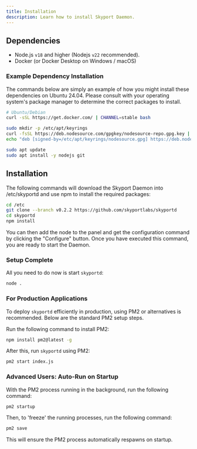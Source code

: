 ```yaml
---
title: Installation
description: Learn how to install Skyport Daemon.
---
```


## Dependencies

* Node.js `v18` and higher (Nodejs `v22` recommended).
* Docker (or Docker Desktop on Windows / macOS)

### Example Dependency Installation

The commands below are simply an example of how you might install these dependencies on Ubuntu 24.04. Please consult with your
operating system's package manager to determine the correct packages to install.

```sh
# Ubuntu/Debian
curl -sSL https://get.docker.com/ | CHANNEL=stable bash

sudo mkdir -p /etc/apt/keyrings
curl -fsSL https://deb.nodesource.com/gpgkey/nodesource-repo.gpg.key | sudo gpg --dearmor -o /etc/apt/keyrings/nodesource.gpg
echo "deb [signed-by=/etc/apt/keyrings/nodesource.gpg] https://deb.nodesource.com/node_16.x nodistro main" | sudo tee /etc/apt/sources.list.d/nodesource.list

sudo apt update
sudo apt install -y nodejs git
```

## Installation

The following commands will download the Skyport Daemon into /etc/skyportd and use npm to install the required packages:

``` bash
cd /etc
git clone --branch v0.2.2 https://github.com/skyportlabs/skyportd
cd skyportd
npm install
```

You can then add the node to the panel and get the configuration command by clicking the "Configure" button. Once you have executed this command, you are ready to start the Daemon.

### Setup Complete

All you need to do now is start `skyportd`:
```bash
node .
```

### For Production Applications

To deploy `skyportd` efficiently in production, using PM2 or alternatives is recommended. Below are the standard PM2 setup steps.

Run the following command to install PM2:
```bash
npm install pm2@latest -g
```

After this, run `skyportd` using PM2:
```bash
pm2 start index.js
```

### Advanced Users: Auto-Run on Startup

With the PM2 process running in the background, run the following command:
```bash
pm2 startup
```

Then, to 'freeze' the running processes, run the following command:
```bash
pm2 save
```

This will ensure the PM2 process automatically respawns on startup.
